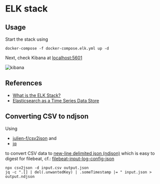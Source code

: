 # ELK stack

## Usage

Start the stack using

```console
docker-compose -f docker-compose.elk.yml up -d
```

Next, check Kibana at [localhost:5601](http://localhost:5601)

![kibana](img/elk/kibana.jpg)

## References

- [What is the ELK Stack?](https://www.elastic.co/what-is/elk-stack)
- [Elasticsearch as a Time Series Data Store](https://www.elastic.co/blog/elasticsearch-as-a-time-series-data-store)

## Converting CSV to ndjson

Using

- [julien-f/csv2json](https://github.com/julien-f/csv2json) and
- [jq](https://stedolan.github.io/jq/)

to convert CSV data to [new-line delimited json (ndjson)](http://ndjson.org/) which is easy to digest for filebeat, cf.: [filebeat-input-log-config-json](https://www.elastic.co/guide/en/beats/filebeat/master/filebeat-input-log.html#filebeat-input-log-config-json)

```console
npx csv2json -d input.csv output.json
jq -c ".[] | del(.unwantedKey) | .someTimestamp |= " input.json > output.ndjson
```
